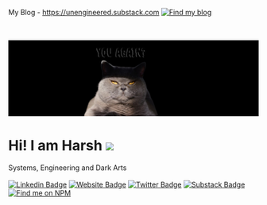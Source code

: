 My Blog - https://unengineered.substack.com 
[![Find my blog](https://img.shields.io/badge/Website-3b5998?style=flat-square&logo=google-chrome&logoColor=white)](https://www.unengineered.substack.com )																	
 
</br></br>
![](https://raw.githubusercontent.com/josharsh/Josharsh/master/backdropnew.png)
<br/>
# Hi! I am Harsh <img src="https://media.giphy.com/media/hvRJCLFzcasrR4ia7z/giphy.gif" width="25px">
Systems, Engineering and Dark Arts </br></br>
[![Linkedin Badge](https://img.shields.io/badge/-LinkedIn-0e76a8?style=flat-square&logo=Linkedin&logoColor=white)](https://linkedin.com/in/josharsh)
[![Website Badge](https://img.shields.io/badge/Website-3b5998?style=flat-square&logo=google-chrome&logoColor=white)](https://josharsh.herokuapp.in )
[![Twitter Badge](https://img.shields.io/badge/-Twitter-00acee?style=flat-square&logo=Twitter&logoColor=white)](https://twitter.com/josharsh1)
[![Substack Badge](https://img.shields.io/badge/substack-blue?style=flat-square&logo=Instagram&logoColor=white)](https://josharsh.substack.com_)
[![Find me on NPM](https://img.shields.io/badge/find%20me%20on%20npm-red)](https://npmjs.com/~josharsh)
																		
 
